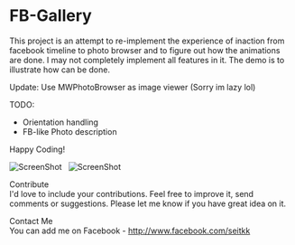 FB-Gallery
==========
  
This project is an attempt to re-implement the experience of inaction from facebook timeline to photo browser and to figure out how the animations are done. I may not completely implement all features in it. The demo is to illustrate how can be done. 

Update: 
Use MWPhotoBrowser as image viewer (Sorry im lazy lol)

TODO:  
- Orientation handling
- FB-like Photo description

Happy Coding!
  
![ScreenShot](https://raw.github.com/Seitk/FB-Gallery/master/screenshot0.png) &nbsp; ![ScreenShot](https://raw.github.com/Seitk/FB-Gallery/master/screenshot1.png)
  
Contribute  
I'd love to include your contributions. Feel free to improve it, send comments or suggestions. Please let me know if you have great idea on it.
  
Contact Me  
You can add me on Facebook - http://www.facebook.com/seitkk

  
